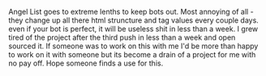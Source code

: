 Angel List goes to extreme lenths to keep bots out. Most annoying of all - they change up all there html struncture and tag values every couple days. even if your bot is perfect, it will be useless shit in less than a week. I grew tired of the project after the third push in less than a week and open sourced it. If someone was to work on this with me I'd be more than happy to work on it with someone but its become a drain of a project for me with no pay off. Hope someone finds a use for this.